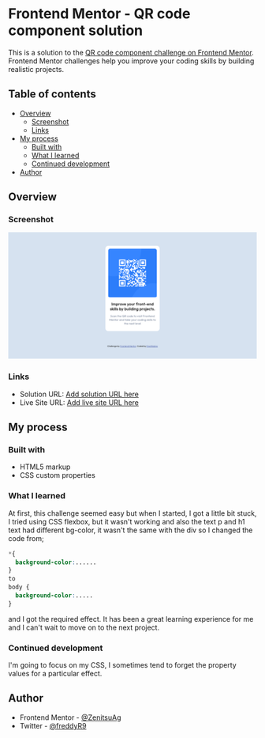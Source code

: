 # Frontend Mentor - QR code component solution

This is a solution to the [QR code component challenge on Frontend Mentor](https://www.frontendmentor.io/challenges/qr-code-component-iux_sIO_H). Frontend Mentor challenges help you improve your coding skills by building realistic projects. 

## Table of contents

- [Overview](#overview)
  - [Screenshot](#screenshot)
  - [Links](#links)
- [My process](#my-process)
  - [Built with](#built-with)
  - [What I learned](#what-i-learned)
  - [Continued development](#continued-development)
- [Author](#author)

## Overview

### Screenshot

![](images/screenshot.png)

### Links

- Solution URL: [Add solution URL here](https://your-solution-url.com)
- Live Site URL: [Add live site URL here](https://your-live-site-url.com)

## My process

### Built with

- HTML5 markup
- CSS custom properties

### What I learned

At first, this challenge seemed easy but when I started, I got a little bit stuck, I tried using CSS flexbox, but it wasn't working and also the text p and h1 text had different bg-color, it wasn't the same with the div so I changed the code from;

```css
*{
  background-color:......
}
to
body {
  background-color:.....
}
```
and I got the required effect.
It has been a great learning experience for me and I can't wait to move on to the next project.



### Continued development

I'm going to focus on my CSS, I sometimes tend to forget the property values for a particular effect.


## Author

- Frontend Mentor - [@ZenitsuAg](https://www.frontendmentor.io/profile/ZenitsuAg)
- Twitter - [@freddyR9](https://www.twitter.com/freddyR9)

